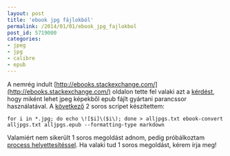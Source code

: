 ```yaml
---
layout: post
title: 'ebook jpg fájlokból'
permalink: /2014/01/01/ebook_jpg_fajlokbol
post_id: 5719000
categories: 
- jpeg
- jpg
- calibre
- epub
---
```


A nemrég indult 
[http://ebooks.stackexchange.com/](http://ebooks.stackexchange.com/) oldalon tette fel valaki azt a 
[kérdést](http://ebooks.stackexchange.com/q/279/91), hogy miként lehet jpeg képekből epub fájlt gyártani parancssor használatával. A 
[következő](http://ebooks.stackexchange.com/a/303/91) 2 soros scripet készítettem:

```
for i in *.jpg; do echo \![$i]\($i\); done > alljpgs.txt ebook-convert alljpgs.txt alljpgs.epub --formatting-type markdown
```

Valamiért nem sikerült 1 soros megoldást adnom, pedig próbálkoztam 
[process helyettesítéssel](http://commandline.blog.hu/2010/03/17/process_helyettesites). Ha valaki tud 1 soros megoldást, kérem írja meg!
